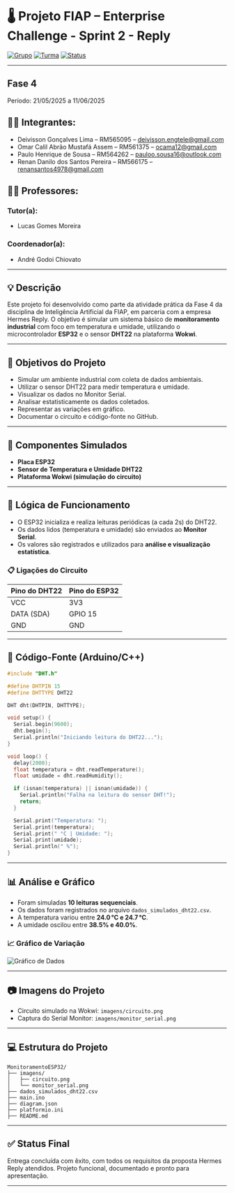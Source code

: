 
# 🌡️ Projeto FIAP – Enterprise Challenge - Sprint 2 - Reply

[![Grupo](https://img.shields.io/badge/Grupo-77-green)]()
[![Turma](https://img.shields.io/badge/Turma-1TIAOB%2F2025-blue)]()
[![Status](https://img.shields.io/badge/Status-Concluído-success)]()

---
## Fase 4  
Período: 21/05/2025 a 11/06/2025

## 👨‍🎓 Integrantes:
- Deivisson Gonçalves Lima – RM565095 – [deivisson.engtele@gmail.com](mailto:deivisson.engtele@gmail.com)
- Omar Calil Abrão Mustafá Assem – RM561375 – [ocama12@gmail.com](mailto:ocama12@gmail.com)
- Paulo Henrique de Sousa – RM564262 – [pauloo.sousa16@outlook.com](mailto:pauloo.sousa16@outlook.com)
- Renan Danilo dos Santos Pereira – RM566175 – [renansantos4978@gmail.com](mailto:renansantos4978@gmail.com)

## 👩‍🏫 Professores:
### Tutor(a):
- Lucas Gomes Moreira  
### Coordenador(a):
- André Godoi Chiovato  
---

## 💡 Descrição

Este projeto foi desenvolvido como parte da atividade prática da Fase 4 da disciplina de Inteligência Artificial da FIAP, em parceria com a empresa Hermes Reply. O objetivo é simular um sistema básico de **monitoramento industrial** com foco em temperatura e umidade, utilizando o microcontrolador **ESP32** e o sensor **DHT22** na plataforma **Wokwi**.

---

## 🎯 Objetivos do Projeto

* Simular um ambiente industrial com coleta de dados ambientais.
* Utilizar o sensor DHT22 para medir temperatura e umidade.
* Visualizar os dados no Monitor Serial.
* Analisar estatisticamente os dados coletados.
* Representar as variações em gráfico.
* Documentar o circuito e código-fonte no GitHub.

---

## 🔌 Componentes Simulados

* **Placa ESP32**
* **Sensor de Temperatura e Umidade DHT22**
* **Plataforma Wokwi (simulação do circuito)**

---

## 🧠 Lógica de Funcionamento

* O ESP32 inicializa e realiza leituras periódicas (a cada 2s) do DHT22.
* Os dados lidos (temperatura e umidade) são enviados ao **Monitor Serial**.
* Os valores são registrados e utilizados para **análise e visualização estatística**.

### 📋 Ligações do Circuito

| Pino do DHT22 | Pino do ESP32 |
|---------------|----------------|
| VCC           | 3V3            |
| DATA (SDA)    | GPIO 15        |
| GND           | GND            |

---

## 📄 Código-Fonte (Arduino/C++)

```cpp
#include "DHT.h"

#define DHTPIN 15
#define DHTTYPE DHT22

DHT dht(DHTPIN, DHTTYPE);

void setup() {
  Serial.begin(9600);
  dht.begin();
  Serial.println("Iniciando leitura do DHT22...");
}

void loop() {
  delay(2000);
  float temperatura = dht.readTemperature();
  float umidade = dht.readHumidity();

  if (isnan(temperatura) || isnan(umidade)) {
    Serial.println("Falha na leitura do sensor DHT!");
    return;
  }

  Serial.print("Temperatura: ");
  Serial.print(temperatura);
  Serial.print(" °C | Umidade: ");
  Serial.print(umidade);
  Serial.println(" %");
}
```

---

## 📊 Análise e Gráfico

* Foram simuladas **10 leituras sequenciais**.
* Os dados foram registrados no arquivo `dados_simulados_dht22.csv`.
* A temperatura variou entre **24.0 °C e 24.7 °C**.
* A umidade oscilou entre **38.5% e 40.0%**.

### 📈 Gráfico de Variação

![Gráfico de Dados](grafico.png)

---

## 📷 Imagens do Projeto

* Circuito simulado na Wokwi: `imagens/circuito.png`
* Captura do Serial Monitor: `imagens/monitor_serial.png`

---

## 💻 Estrutura do Projeto

```
MonitoramentoESP32/
├── imagens/
│   ├── circuito.png
│   └── monitor_serial.png
├── dados_simulados_dht22.csv
├── main.ino
├── diagram.json
├── platformio.ini
├── README.md
```

---

## ✅ Status Final

Entrega concluída com êxito, com todos os requisitos da proposta Hermes Reply atendidos. Projeto funcional, documentado e pronto para apresentação.

---
